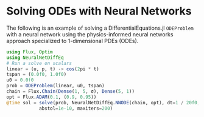 # Solving ODEs with Neural Networks

The following is an example of solving a DifferentialEquations.jl
`ODEProblem` with a neural network using the physics-informed neural
networks approach specialized to 1-dimensional PDEs (ODEs).

```julia
using Flux, Optim
using NeuralNetDiffEq
# Run a solve on scalars
linear = (u, p, t) -> cos(2pi * t)
tspan = (0.0f0, 1.0f0)
u0 = 0.0f0
prob = ODEProblem(linear, u0, tspan)
chain = Flux.Chain(Dense(1, 5, σ), Dense(5, 1))
opt = Flux.ADAM(0.1, (0.9, 0.95))
@time sol = solve(prob, NeuralNetDiffEq.NNODE(chain, opt), dt=1 / 20f0, verbose=true,
            abstol=1e-10, maxiters=200)
```
